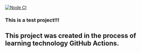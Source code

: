 [![Node CI](https://github.com/DenisLoza/hexlet-my-first-workflow/workflows/hello-world.yml/badge.svg)](https://github.com/DenisLoza/hexlet-my-first-workflow/hello-world.yml)

### This is a test project!!!
## This project was created in the process of learning technology GitHub Actions.
